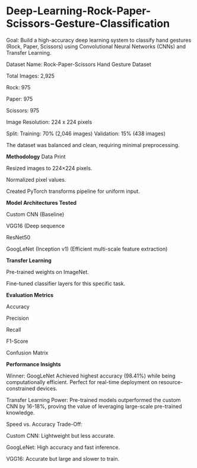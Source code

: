 # Deep-Learning-Rock-Paper-Scissors-Gesture-Classification
Goal: Build a high-accuracy deep learning system to classify hand gestures (Rock, Paper, Scissors) using Convolutional Neural Networks (CNNs) and Transfer Learning.

Dataset Name: Rock-Paper-Scissors Hand Gesture Dataset

Total Images: 2,925

Rock: 975

Paper: 975

Scissors: 975

Image Resolution: 224 x 224 pixels

Split:
Training: 70% (2,046 images)
Validation: 15% (438 images)

The dataset was balanced and clean, requiring minimal preprocessing.

**Methodology**
Data Print

Resized images to 224×224 pixels.

Normalized pixel values.

Created PyTorch transforms pipeline for uniform input.

**Model Architectures Tested**

Custom CNN (Baseline)

VGG16 (Deep sequence

ResNet50

GoogLeNet (Inception v1) (Efficient multi-scale feature extraction)

**Transfer Learning**

Pre-trained weights on ImageNet.

Fine-tuned classifier layers for this specific task.

**Evaluation Metrics**

Accuracy

Precision

Recall

F1-Score

Confusion Matrix

**Performance Insights**

Winner: GoogLeNet
Achieved highest accuracy (98.41%) while being computationally efficient.
Perfect for real-time deployment on resource-constrained devices.

Transfer Learning Power:
Pre-trained models outperformed the custom CNN by 16-18%, proving the value of leveraging large-scale pre-trained knowledge.

Speed vs. Accuracy Trade-Off:

Custom CNN: Lightweight but less accurate.

GoogLeNet: High accuracy and fast inference.

VGG16: Accurate but large and slower to train.


